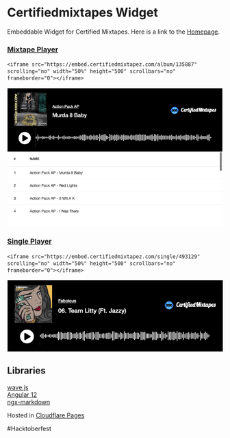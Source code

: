 # Certifiedmixtapes Widget
Embeddable Widget for Certified Mixtapes. Here is a link to the [Homepage](https://embed.certifiedmixtapez.com).



### [Mixtape Player](https://embed.certifiedmixtapez.com/album/135887)

```
<iframe src="https://embed.certifiedmixtapez.com/album/135887" scrolling="no" width="50%" height="500" scrollbars="no" frameborder="0"></iframe>
```

![mixtape player](images/mixtape-player.png)


### [Single Player](https://embed.certifiedmixtapez.com/single/493129)

 
```
<iframe src="https://embed.certifiedmixtapez.com/single/493129" scrolling="no" width="50%" height="500" scrollbars="no" frameborder="0"></iframe>
```

![mixtape player](images/single-player.png)

## Libraries

[wave.js]()<br>
[Angular 12]()<br>
[ngx-markdown]()

Hosted in [Cloudflare Pages]()

#Hacktoberfest
